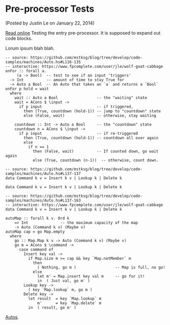Pre-processor Tests
===================

(Posted by Justin Le on January 22, 2014)

[Read online](http://home.jle0.com:4111/entry/preprocessor-tests.html)
Testing the entry pre-processor. It is supposed to expand out code
blocks.

Lorum ipsum blah blah.

``` {.haskell}
-- source: https://github.com/mstksg/blog/tree/develop/code-samples/machines/Auto.hs#L116-135
-- interactive: https://www.fpcomplete.com/user/jle/wolf-goat-cabbage
onFor :: forall a.
     (a -> Bool)  -- test to see if an input 'triggers'
  -> Int          -- amount of time to stay True for
  -> Auto a Bool  -- An Auto that takes an `a` and returns a `Bool`
onFor p hold = wait
  where
    wait :: Auto a Bool                 -- the "waiting" state
    wait = ACons $ \input ->
      if p input                        -- if triggered,
        then (True, countdown (hold-1)) -- jump to "countdown" state
        else (False, wait)              -- otherwise, stay waiting

    countdown :: Int -> Auto a Bool     -- the "countdown" state
    countdown n = ACons $ \input ->
      if p input                        -- if re-triggered
        then (True, countdown (hold-1)) -- countdown all over again
        else
          if n == 1
            then (False, wait)          -- If counted down, go wait again
            else (True, countdown (n-1))  -- otherwise, count down.

```

``` {.haskell}
-- source: https://github.com/mstksg/blog/tree/develop/code-samples/machines/Auto.hs#L137-137
data Command k v = Insert k v | Lookup k | Delete k

```

``` {.haskell}
data Command k v = Insert k v | Lookup k | Delete k
```

``` {.haskell}
-- source: https://github.com/mstksg/blog/tree/develop/code-samples/machines/Auto.hs#L137-163
-- interactive: https://www.fpcomplete.com/user/jle/wolf-goat-cabbage
data Command k v = Insert k v | Lookup k | Delete k

autoMap :: forall k v. Ord k
    => Int              -- the maximum capacity of the map
    -> Auto (Command k v) (Maybe v)
autoMap cap = go Map.empty
  where
    go :: Map.Map k v -> Auto (Command k v) (Maybe v)
    go m = ACons $ \command ->
      case command of
        Insert key val ->
          if Map.size m >= cap && key `Map.notMember` m
            then
              ( Nothing, go m )                 -- Map is full, no go!
            else
              let m' = Map.insert key val m     -- go for it!
              in  ( Just val, go m' )
        Lookup key ->
          ( key `Map.lookup` m, go m )
        Delete key ->
          let result  = key `Map.lookup` m
              m'      = key `Map.delete` m
          in  ( result, go m' )

```

[Autos](https://github.com/mstksg/blog/tree/develop/code-samples/machines/Auto.hs#L137-163).

<!-- ~~~haskell -->
<!-- !!!machines/Auto.hs -->
<!-- ~~~ -->
<!-- !!!*machines/Auto.hs "autoMap ::" -->

